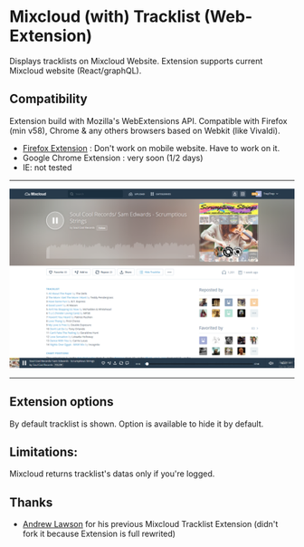 # Mixcloud (with) Tracklist (Web-Extension)

Displays tracklists on Mixcloud Website.
Extension supports current Mixcloud website (React/graphQL).

## Compatibility 
Extension build with Mozilla's WebExtensions API.
Compatible with Firefox (min v58), Chrome & any others browsers based on Webkit (like Vivaldi).

 - [Firefox Extension][firefox-install] : Don't work on mobile website. Have to work on it.
 - Google Chrome Extension : very soon (1/2 days)
 - IE: not tested

 
---

![Screenshot](readme_files/screenshot.png)

---

## Extension options
By default tracklist is shown. Option is available to hide it by default.

## Limitations:
Mixcloud returns tracklist's datas only if you're logged.

## Thanks
 - [Andrew Lawson](https://github.com/adlawson) for his previous Mixcloud Tracklist Extension (didn't fork it because Extension is full rewrited)



[firefox-install]: https://addons.mozilla.org/en-US/firefox/addon/mixcloud-with-tracklist/
[chrome-install]: TODO
